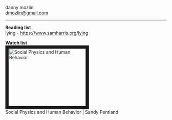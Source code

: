 danny mozlin  
dmozlin@gmail.com  
********

**Reading list**  
lying - https://www.samharris.org/lying  
  

**Watch list**  
<a href="http://www.youtube.com/watch?feature=player_embedded&v=9-OWlAT8N_E" target="_blank"><img src="http://img.youtube.com/vi/8-OWlAT8N_E/0.jpg" 
alt="Social Physics and Human Behavior" width="241" height="180" border="10" /></a>  
Social Physics and Human Behavior | Sandy Pentland
